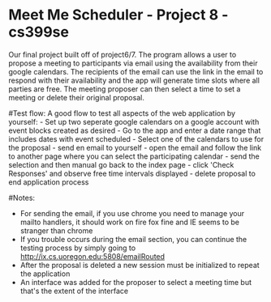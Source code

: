 # Meet Me Scheduler - Project 8 - cs399se
Our final project built off of project6/7. The program allows a user to propose a meeting to participants via email using the availability from their google calendars. The recipients of the email can use the link in the email to respond with their availability and the app will generate time slots where all parties are free. The meeting proposer can then select a time to set a meeting or delete their original proposal.

#Test flow:
A good flow to test all aspects of the web application by yourself:
	- Set up two seperate google calendars on a google account with event blocks created as desired
	- Go to the app and enter a date range that includes dates with event scheduled
	- Select one of the calendars to use for the proposal
	- send en email to yourself 
	- open the email and follow the link to another page where you can select the participating calendar
	- send the selection and then manual go back to the index page
	- click 'Check Responses' and observe free time intervals displayed
	- delete proposal to end application process

#Notes:
 - For sending the email, if you use chrome you need to manage your mailto handlers, it should work on fire fox fine and IE seems to be stranger than chrome
 - If you trouble occurs during the email section, you can continue the testing process by simply going to http://ix.cs.uoregon.edu:5808/emailRouted
 - After the proposal is deleted a new session must be initialized to repeat the application
 - An interface was added for the proposer to select a meeting time but that's the extent of the interface
